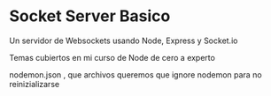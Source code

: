 # Socket Server Basico

Un servidor de Websockets usando Node, Express y Socket.io

Temas cubiertos en mi curso de Node de cero a experto

nodemon.json , que archivos queremos que ignore nodemon para no reinizializarse
